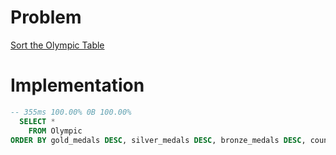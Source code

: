 # Problem

[Sort the Olympic Table](https://leetcode.com/problems/sort-the-olympic-table/)

# Implementation

```sql
-- 355ms 100.00% 0B 100.00%
  SELECT * 
    FROM Olympic
ORDER BY gold_medals DESC, silver_medals DESC, bronze_medals DESC, country ASC;   
```
